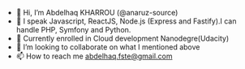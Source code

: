 - 👋 Hi, I’m Abdelhaq KHARROU (@anaruz-source)
- 👀 I speak Javascript, ReactJS, Node.js (Express and Fastify).I can handle PHP, Symfony and Python.
- 🌱 Currently enrolled in Cloud development Nanodegre(Udacity)
- 💞️ I’m looking to collaborate on what I mentioned above
- 📫 How to reach me abdelhaq.fste@gmail.com

<!---
anaruz-source/anaruz-source is a ✨ special ✨ repository because its `README.md` (this file) appears on your GitHub profile.
You can click the Preview link to take a look at your changes.
--->
